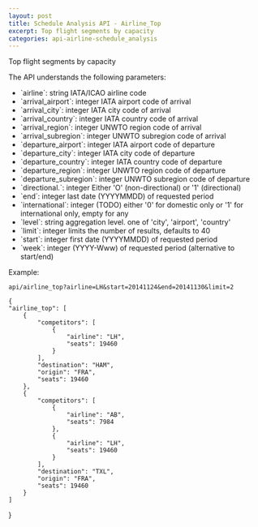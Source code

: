 ```yaml
---
layout: post
title: Schedule Analysis API - Airline_Top
excerpt: Top flight segments by capacity
categories: api-airline-schedule_analysis
---
```


Top flight segments by capacity

The API understands the following parameters:
<ul>
<li>`airline`: string IATA/ICAO airline code</li>
<li>`arrival_airport`: integer IATA airport code of arrival</li>
<li>`arrival_city`: integer IATA city code of arrival</li>
<li>`arrival_country`: integer IATA country code of arrival</li>
<li>`arrival_region`: integer UNWTO region code of arrival</li>
<li>`arrival_subregion`: integer UNWTO subregion code of arrival</li>
<li>`departure_airport`: integer IATA airport code of departure</li>
<li>`departure_city`: integer IATA city code of departure</li>
<li>`departure_country`: integer IATA country code of departure</li>
<li>`departure_region`: integer UNWTO region code of departure</li>
<li>`departure_subregion`: integer UNWTO subregion code of departure</li>
<li>`directional.`: integer Either 'O' (non-directional) or '1' (directional)</li>
<li>`end`: integer last date (YYYYMMDD) of requested period</li>
<li>`international`: integer (TODO) either '0' for domestic only or '1' for international only, empty for any</li>
<li>`level`: string aggregation level. one of 'city', 'airport', 'country'</li>
<li>`limit`: integer limits the number of results, defaults to 40</li>
<li>`start`: integer first date (YYYYMMDD) of requested period</li>
<li>`week`: integer (YYYY-Www) of requested period (alternative to start/end)</li>
</ul>

Example:

    api/airline_top?airline=LH&start=20141124&end=20141130&limit=2

    {
    "airline_top": [
        {
            "competitors": [
                {
                    "airline": "LH", 
                    "seats": 19460
                }
            ], 
            "destination": "HAM", 
            "origin": "FRA", 
            "seats": 19460
        }, 
        {
            "competitors": [
                {
                    "airline": "AB", 
                    "seats": 7984
                }, 
                {
                    "airline": "LH", 
                    "seats": 19460
                }
            ], 
            "destination": "TXL", 
            "origin": "FRA", 
            "seats": 19460
        }
    ]
}
